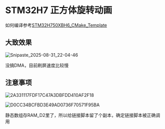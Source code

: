 # STM32H7 正方体旋转动画

如何编译参考[STM32H750XBH6_CMake_Template](https://github.com/haoruanwn/STM32H750XBH6_CMake_Template)

## 大致效果

![Snipaste_2025-08-31_22-04-46](https://markdownforyuanhao.oss-cn-hangzhou.aliyuncs.com/img1/20250831220522323.png)

没搞DMA，目前刷屏速度比较慢

## 注意事项

![2A331117FDF17C47A3DBFDD410AF2F18](https://markdownforyuanhao.oss-cn-hangzhou.aliyuncs.com/img1/20250831220338959.png)

![D0CC34BCFBD3E49AD0736F70571F95BA](https://markdownforyuanhao.oss-cn-hangzhou.aliyuncs.com/img1/20250831220343015.png)

静态数组存RAM_D2里了，所以给链接脚本留了个副本，确定链接脚本被正确调用
